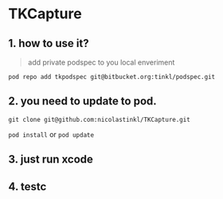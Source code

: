 TKCapture
=========

## 1. how to use it?
> add private podspec to you local enveriment

`pod repo add tkpodspec git@bitbucket.org:tinkl/podspec.git`

## 2. you need to update to pod.

`git clone git@github.com:nicolastinkl/TKCapture.git`

`pod install` or `pod update`

## 3. just run xcode

## 4. testc
